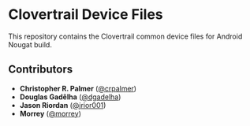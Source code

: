 Clovertrail Device Files
========================

This repository contains the Clovertrail common device files for Android Nougat build.

## Contributors ##
[//]: # (If you have contributed to this project, put your name down here. Follow the ** Alphabetical Order ** !)
[//]: # (If you are moving this repository to GitHub, please update the URL's with the GitHub profiles URL!)

* **Christopher R. Palmer** ([@crpalmer](https://github.com/crpalmer/))
* **Douglas Gadêlha** ([@dgadelha](https://github.com/dgadelha/))
* **Jason Riordan** ([@jrior001](https://github.com/jrior001/))
* **Morrey** ([@morrey](https://bitbucket.org/morrey/))
